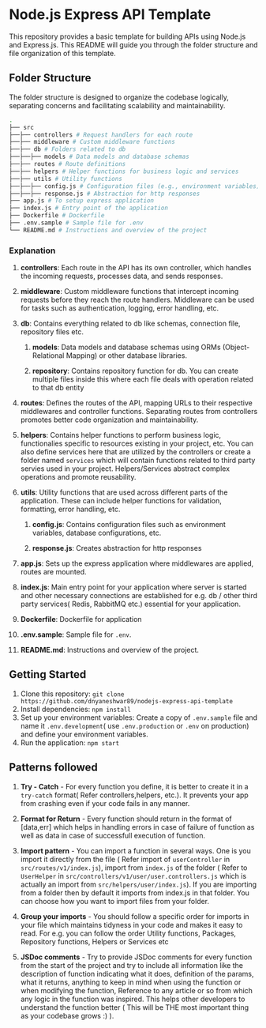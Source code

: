 # Node.js Express API Template

This repository provides a basic template for building APIs using Node.js and Express.js. This README will guide you through the folder structure and file organization of this template.

## Folder Structure

The folder structure is designed to organize the codebase logically, separating concerns and facilitating scalability and maintainability.

```sh
.
├── src
├──├── controllers # Request handlers for each route
├──├── middleware # Custom middleware functions
├──├── db # Folders related to db
├──├──├── models # Data models and database schemas
├──├── routes # Route definitions
├──├── helpers # Helper functions for business logic and services
├──├── utils # Utility functions
├──├──├── config.js # Configuration files (e.g., environment variables)
├──├──├── response.js # Abstraction for http responses
├── app.js # To setup express application
├── index.js # Entry point of the application
├── Dockerfile # Dockerfile
├── .env.sample # Sample file for .env
└── README.md # Instructions and overview of the project
```

### Explanation

1. **controllers**: Each route in the API has its own controller, which handles the incoming requests, processes data, and sends responses.

2. **middleware**: Custom middleware functions that intercept incoming requests before they reach the route handlers. Middleware can be used for tasks such as authentication, logging, error handling, etc.

3. **db**: Contains everything related to db like schemas, connection file, repository files etc.

   1. **models**: Data models and database schemas using ORMs (Object-Relational Mapping) or other database libraries.

   2. **repository**: Contains repository function for db. You can create multiple files inside this where each file deals with operation related to that db entity

4. **routes**: Defines the routes of the API, mapping URLs to their respective middlewares and controller functions. Separating routes from controllers promotes better code organization and maintainability.

5. **helpers**: Contains helper functions to perform business logic, functionalies specific to resources existing in your project, etc. You can also define services here that are utilized by the controllers or create a folder named `services` which will contain functions related to third party servies used in your project. Helpers/Services abstract complex operations and promote reusability.

6. **utils**: Utility functions that are used across different parts of the application. These can include helper functions for validation, formatting, error handling, etc.

   1. **config.js**: Contains configuration files such as environment variables, database configurations, etc.

   2. **response.js**: Creates abstraction for http responses

7. **app.js**: Sets up the express application where middlewares are applied, routes are mounted.

8. **index.js**: Main entry point for your application where server is started and other necessary connections are established for e.g. db / other third party services( Redis, RabbitMQ etc.) essential for your application.

9. **Dockerfile**: Dockerfile for application

10. **.env.sample**: Sample file for `.env`.

11. **README.md**: Instructions and overview of the project.

## Getting Started

1. Clone this repository: `git clone https://github.com/dnyaneshwar89/nodejs-express-api-template`
2. Install dependencies: `npm install`
3. Set up your environment variables: Create a copy of `.env.sample` file and name it `.env.development`( use `.env.production` or `.env` on production) and define your environment variables.
4. Run the application: `npm start`

## Patterns followed

1. **Try - Catch** - For every function you define, it is better to create it in a `try-catch` format( Refer controllers,helpers, etc.). It prevents your app from crashing even if your code fails in any manner.

2. **Format for Return** - Every function should return in the format of [data,err] which helps in handling errors in case of failure of function as well as data in case of successfull execution of function.

3. **Import pattern** - You can import a function in several ways. One is you import it directly from the file ( Refer import of `userController` in `src/routes/v1/index.js`), import from `index.js` of the folder ( Refer to `UserHelper` in `src/controllers/v1/user/user.controllers.js` which is actually an import from `src/helpers/user/index.js`). If you are importing from a folder then by default it imports from index.js in that folder. You can choose how you want to import files from your folder.

4. **Group your imports** - You should follow a specific order for imports in your file which maintains tidyness in your code and makes it easy to read. For e.g. you can follow the order Utility functions, Packages, Repository functions, Helpers or Services etc

5. **JSDoc comments** - Try to provide JSDoc comments for every function from the start of the project and try to include all information like the description of function indicating what it does, definition of the params, what it returns, anything to keep in mind when using the function or when modifying the function, Reference to any article or so from which any logic in the function was inspired. This helps other developers to understand the function better ( This will be THE most important thing as your codebase grows :\) ).
